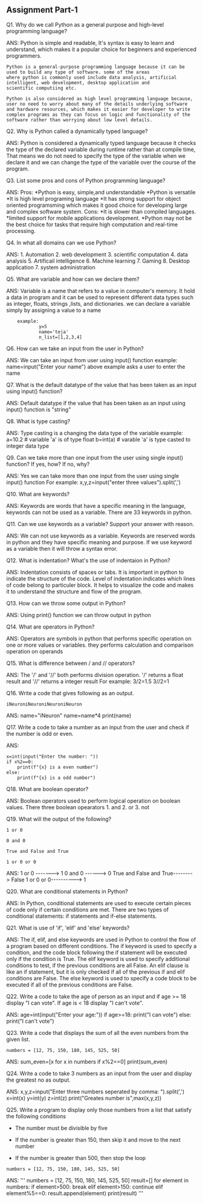 ## Assignment Part-1
Q1. Why do we call Python as a general purpose and high-level programming language?

ANS:
    Python is simple and readable, It's syntax is easy to learn and understand, which makes it a popular choice for beginners and experienced programmers.

    Python is a general-purpose programming language because it can be used to build any type of software. some of the areas
    where python is commonly used include data analysis, artificial intelligent, web development, desktop application and 
    scientific computiing etc.

    Python is also considered as high level programming language because, user no need to worry about many of the details underlying software and hardware resources, which makes it easier for developer to write complex programs as they can focus on logic and functionality of the software rather than worrying about low level details.
    

Q2. Why is Python called a dynamically typed language?

ANS:
    Python is considered a dynamically typed language because it checks the type of the declared variable during runtime rather than at compile time, That means we do not need to specify the type of the variable when we declare it and we can change the type of the variable over the course of the program.    

Q3. List some pros and cons of Python programming language?

ANS:
    Pros:
        *Python is easy, simple,and understandable
        *Python is versatile
        *It is high level programing language
        *It has strong support for object oriented programsming which makes it good choice for developing large and complex software system.
    Cons:
        *It is slower than compiled languages.
        *limited support for mobile applications development.
        *Python may not be the best choice for tasks that require high computation and real-time processing.


Q4. In what all domains can we use Python?

ANS:
    1. Automation
    2. web development
    3. scientific computation
    4. data analysis
    5. Artificail intelligence
    6. Machine learning
    7. Gaming
    8. Desktop application
    7. system administration



Q5. What are variable and how can we declare them?

ANS:
    Variable is a name that refers to a value in computer's memory. It hold a data in program and it can be used to represent different data types such as integer, floats, strings ,lists, and dictionaries.
    we can declare a variable simply by assigning a value to a name

        example:
                y=5
                name='teja'
                n_list=[1,2,3,4]



Q6. How can we take an input from the user in Python?

ANS:
    We can take an input from user using input() function 
    example:
            name=input("Enter your name")
    above example asks a user to enter the name


Q7. What is the default datatype of the value that has been taken as an input using input() function?

ANS:
    Default datatype if the value that has been taken as an input using input() function is "string"

Q8. What is type casting?

ANS:
    Type casting is a changing the data type of the variable
    example:
            a=10.2 # variable 'a' is of type float
            b=int(a) # varable 'a' is type casted to integer data type

Q9. Can we take more than one input from the user using single input() function? If yes, how? If no, why?

ANS:
    Yes we can take more than one input from the user using single input() function
    For example:
                x,y,z=input("enter three values").split(',')

Q10. What are keywords?

ANS:
    Keywords are words that have a specific meaning in the language, keywords can not be used as a variable.
    There are 33 keywords in python.

Q11. Can we use keywords as a variable? Support your answer with reason.

ANS:
    We can not use keywords as a variable. Keywords are reserved words in python and they have specific meaning and purpose.
    If we use keyword as a variable then it will throw a syntax error.

Q12. What is indentation? What's the use of indentaion in Python?

ANS:
    Indentation consists of spaces or tabs. It is important in python to indicate the structure of the code. 
    Level of indentation indicates which lines of code belong to particuler block.
    It helps to visualize the code and makes it to understand the structure and flow of the program.


Q13. How can we throw some output in Python?

ANS:
    Using print() function we can throw output in python

Q14. What are operators in Python?

ANS:
    Operators are symbols in python that performs specific operation on one or more values or variables.
    they performs calculation and comparison operation on operands 


Q15. What is difference between / and // operators?

ANS:
    The '/' and '//' both performs division operation. '/' returns a float result and '//' returns a integer result
    For example:
                3/2=1.5
                3//2=1

Q16. Write a code that gives following as an output.
```
iNeuroniNeuroniNeuroniNeuron
```
ANS:
    name="iNeuron"
    name=name*4
    print(name)

Q17. Write a code to take a number as an input from the user and check if the number is odd or even.

ANS:

    x=int(input("Enter the number: "))
    if x%2==0:
        print(f"{x} is a even number")
    else:
        print(f"{x} is a odd number")

Q18. What are boolean operator?

ANS:
    Boolean operators used to perform logical operation on boolean values. There three boolean opearators
        1. and
        2. or
        3. not


Q19. What will the output of the following?
```
1 or 0

0 and 0

True and False and True

1 or 0 or 0
```
ANS:
    1 or 0 -------> 1
    0 and 0 ------> 0
    True and False and True--------> False
    1 or 0 or 0----------> 1



Q20. What are conditional statements in Python?

ANS:
    In Python, conditional statements are used to execute certain pieces of code only if certain conditions are met. 
    There are two types of conditional statements: if statements and if-else statements.


Q21. What is use of 'if', 'elif' and 'else' keywords?

ANS:
    The if, elif, and else keywords are used in Python to control the flow of a program based on different conditions.
    The if keyword is used to specify a condition, and the code block following the if statement will be executed only if the condition is True.
    The elif keyword is used to specify additional conditions to test, if the previous conditions are all False. An elif clause is like an if statement, but it is only checked if all of the previous if and elif conditions are False. 
    The else keyword is used to specify a code block to be executed if all of the previous conditions are False.

Q22. Write a code to take the age of person as an input and if age >= 18 display "I can vote". If age is < 18 display "I can't vote".

ANS:
    age=int(input("Enter your age:"))
    if age>=18:
        print("I can vote")
    else:
        print("I can't vote")


Q23. Write a code that displays the sum of all the even numbers from the given list.
```
numbers = [12, 75, 150, 180, 145, 525, 50]
```
ANS:
    sum_even=[x for x in numbers if x%2==0]
    print(sum_even)     


Q24. Write a code to take 3 numbers as an input from the user and display the greatest no as output.

ANS:
    x,y,z=input("Enter three numbers seperated by comma: ").split(',')
    x=int(x)
    y=int(y)
    z=int(z)
    print("Greates number is",max(x,y,z))

Q25. Write a program to display only those numbers from a list that satisfy the following conditions

- The number must be divisible by five

- If the number is greater than 150, then skip it and move to the next number

- If the number is greater than 500, then stop the loop
```
numbers = [12, 75, 150, 180, 145, 525, 50]
```
ANS:
'''
    numbers = [12, 75, 150, 180, 145, 525, 50]
    result=[]
    for element in numbers:
        if element>500:
            break
        elif element>150:
            continue
        elif element%5==0:
            result.append(element)
    print(result)
 '''
